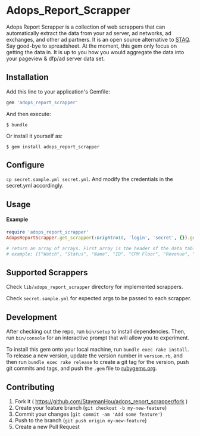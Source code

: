 # Adops_Report_Scrapper

Adops Report Scrapper is a collection of web scrappers that can automatically extract the data from your ad server, ad networks, ad exchanges, and other ad partners. It is an open source alternative to [STAQ](http://www.staq.com/). Say good-bye to spreadsheet. At the moment, this gem only focus on getting the data in. It is up to you how you would aggregate the data into your pageview & dfp/ad server data set.

## Installation

Add this line to your application's Gemfile:

```ruby
gem 'adops_report_scrapper'
```

And then execute:

    $ bundle

Or install it yourself as:

    $ gem install adops_report_scrapper

## Configure

`cp secret.sample.yml secret.yml`. And modify the credentials in the secret.yml accordingly.

## Usage

#### Example

```ruby
require 'adops_report_scrapper'
AdopsReportScrapper.get_scrapper(:brightroll, 'login', 'secret', {}).get_data

# return an array of arrays. First array is the header of the data table. Other arrays are the data
# example: [["Watch", "Status", "Name", "ID", "CPM Floor", "Revenue", "eCPM", "Requests", "Responses", "Response Rate", "Impressions", "Impression Rate", "Fill Rate", "Viewable Rate", "Clicks", "CTR", "Mid Rate", "Completion Rate", "Companion Impressions", "Companion Clicks", "Companion CTR", "Created On", "Last Modified"], ["", "", "My Post RON CDN", "3863603", "$6.00", "$9.99", "$6.68", "14,951", "2,556", "17.10%", "1,496", "58.53%", "10.01%", "60.87%", "7", "0.47%", "51.80%", "45.05%", "0.00%", "0", "0.00%", "03/23/2015", "06/25/2016"], ["", "", "My Post 400x300", "3855941", "$6.00", "$0.04", "$6.07", "78", "37", "47.44%", "6", "16.22%", "7.69%", "0.00%", "0", "0.00%", "50.00%", "66.67%", "0.00%", "0", "0.00%", "12/20/2013", "06/24/2016"], ["", "", "My Post", "3860218", "$7.00", "$0.03", "$8.07", "26", "12", "46.15%", "4", "33.33%", "15.38%", "0.00%", "0", "0.00%", "125.00%", "125.00%", "0.00%", "0", "0.00%", "10/10/2014", "06/09/2016"], ["", "", "My Post 640x480", "3855297", "$7.00", "$0.00", "$0.00", "0", "0", "0.00%", "0", "0.00%", "0.00%", "0.00%", "0", "0.00%", "0.00%", "0.00%", "0.00%", "0", "0.00%", "11/25/2013", "06/28/2016"], ["", "", "My Post 300x250", "3855943", "$2.00", "$0.00", "$0.00", "0", "0", "0.00%", "0", "0.00%", "0.00%", "0.00%", "0", "0.00%", "0.00%", "0.00%", "0.00%", "0", "0.00%", "12/20/2013", "06/09/2016"], ["", "", "Mobile - iPhone web…e My Post NCT", "3856072", "$4.00", "$0.00", "$0.00", "0", "0", "0.00%", "0", "0.00%", "0.00%", "0.00%", "0", "0.00%", "0.00%", "0.00%", "0.00%", "0", "0.00%", "01/07/2014", "05/23/2016"], ["", "", "Mobile - Android we…- The My Post", "3856089", "$4.00", "$0.00", "$0.00", "0", "0", "0.00%", "0", "0.00%", "0.00%", "0.00%", "0", "0.00%", "0.00%", "0.00%", "0.00%", "0", "0.00%", "01/08/2014", "05/23/2016"], ["", "", "Mobile - iPad web -…e My Post NCT", "3856127", "$4.00", "$0.00", "$0.00", "0", "0", "0.00%", "0", "0.00%", "0.00%", "0.00%", "0", "0.00%", "0.00%", "0.00%", "0.00%", "0", "0.00%", "01/10/2014", "05/23/2016"], ["", "", "My Today 6836382", "3860216", "$7.00", "$0.00", "$0.00", "0", "0", "0.00%", "0", "0.00%", "0.00%", "0.00%", "0", "0.00%", "0.00%", "0.00%", "0.00%", "0", "0.00%", "10/10/2014", "06/29/2016"], ["", "", "My Herald", "3860220", "$6.00", "$0.00", "$0.00", "0", "0", "0.00%", "0", "0.00%", "0.00%", "0.00%", "0", "0.00%", "0.00%", "0.00%", "0.00%", "0", "0.00%", "10/10/2014", "06/09/2016"], ["", "", "My News", "3860222", "$7.00", "$0.00", "$0.00", "0", "0", "0.00%", "0", "0.00%", "0.00%", "0.00%", "0", "0.00%", "0.00%", "0.00%", "0.00%", "0", "0.00%", "10/10/2014", "06/29/2016"], ["", "", "My Blog", "3860224", "$5.00", "$0.00", "$0.00", "15", "7", "46.67%", "0", "0.00%", "0.00%", "0.00%", "0", "0.00%", "0.00%", "0.00%", "0.00%", "0", "0.00%", "10/10/2014", "06/09/2016"], ["", "", "My Times 400x300", "3863146", "$7.00", "$0.00", "$0.00", "0", "0", "0.00%", "0", "0.00%", "0.00%", "0.00%", "0", "0.00%", "0.00%", "0.00%", "0.00%", "0", "0.00%", "03/02/2015", "06/29/2016"], ["", "", "My Post RON UK", "3863604", "$5.46", "$0.00", "$0.00", "0", "0", "0.00%", "0", "0.00%", "0.00%", "0.00%", "0", "0.00%", "0.00%", "0.00%", "0.00%", "0", "0.00%", "03/23/2015", "06/09/2016"], ["", "", "My Post RON AU", "3863906", "$4.43", "$0.00", "$0.00", "0", "0", "0.00%", "0", "0.00%", "0.00%", "0.00%", "0", "0.00%", "0.00%", "0.00%", "0.00%", "0", "0.00%", "04/01/2015", "06/09/2016"]]
```

## Supported Scrappers

Check `lib/adops_report_scrapper` directory for implemented scrappers.

Check `secret.sample.yml` for expected args to be passed to each scrapper.

## Development

After checking out the repo, run `bin/setup` to install dependencies. Then, run `bin/console` for an interactive prompt that will allow you to experiment.

To install this gem onto your local machine, run `bundle exec rake install`. To release a new version, update the version number in `version.rb`, and then run `bundle exec rake release` to create a git tag for the version, push git commits and tags, and push the `.gem` file to [rubygems.org](https://rubygems.org).

## Contributing

1. Fork it ( https://github.com/StaymanHou/adops_report_scrapper/fork )
2. Create your feature branch (`git checkout -b my-new-feature`)
3. Commit your changes (`git commit -am 'Add some feature'`)
4. Push to the branch (`git push origin my-new-feature`)
5. Create a new Pull Request
